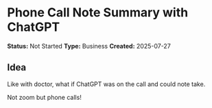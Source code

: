 # Phone Call Note Summary with ChatGPT

**Status:** Not Started
**Type:** Business
**Created:** 2025-07-27

## Idea
Like with doctor, what if ChatGPT was on the call and could note take.

Not zoom but phone calls!